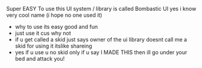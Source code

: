 Super EASY To use this UI system / library is called Bombastic UI yes i know very cool name (i hope no one used it)
- why to use its easy good and fun
- just use it cus why not
- if u get called a skid just says owner of the ui library doesnt call me a skid for using it itslike shareing
- yes if u use u no skid only if u say I MADE THIS then ill go under your bed and attack you!
  
